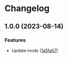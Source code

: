 # Changelog

## 1.0.0 (2023-08-14)


### Features

* Update mods ([1a5fa57](https://github.com/GamzeeRakoon/SwagerSMP/commit/1a5fa576f6ff61578c2fc083c7e7893a6d8c0212))
